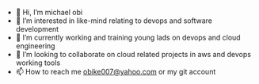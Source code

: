 - 👋 Hi, I’m michael obi
- 👀 I’m interested in like-mind relating to devops and software development
- 🌱 I’m currently working and training young lads on devops and cloud engineering
- 💞️ I’m looking to collaborate on cloud related projects in aws and devops working tools
- 📫 How to reach me obike007@yahoo.com or my git account

<!---
obike007/obike007 is a ✨ special ✨ repository because its `README.md` (this file) appears on your GitHub profile.
You can click the Preview link to take a look at your changes.
--->
